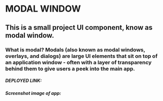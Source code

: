 # MODAL WINDOW

## This is a small project UI component, know as modal window. 

### What is modal? Modals (also known as modal windows, overlays, and dialogs) are large UI elements that sit on top of an application window - often with a layer of transparency behind them to give users a peek into the main app.

##### DEPLOYED LINK:

##### Screenshot image of app:
